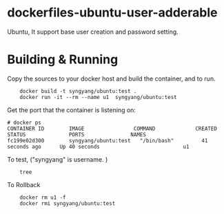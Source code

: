 # dockerfiles-ubuntu-user-adderable
Ubuntu, It support base user creation and password setting.

# Building & Running

Copy the sources to your docker host and build the container, and to run.
```
	docker build -t syngyang/ubuntu:test .
	docker run -it --rm --name u1  syngyang/ubuntu:test
```
Get the port that the container is listening on:

```
# docker ps
CONTAINER ID        IMAGE                COMMAND             CREATED             STATUS              PORTS               NAMES
fc199e02d300        syngyang/ubuntu:test   "/bin/bash"         41 seconds ago      Up 40 seconds                           u1
```

To test, ("syngyang" is username. )
```
	tree
```
To Rollback
```
    docker rm u1 -f
    docker rmi syngyang/ubuntu:test
```
